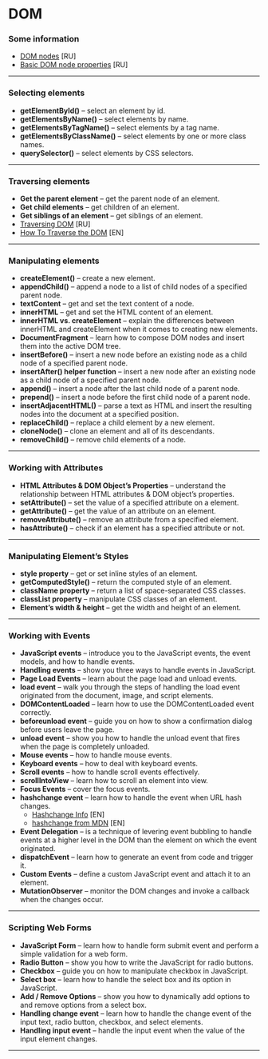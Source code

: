 # DOM

### **Some information**

- [DOM nodes](https://learn.javascript.ru/dom-nodes) [RU]
- [Basic DOM node properties](https://learn.javascript.ru/basic-dom-node-properties) [RU]

---

### **Selecting elements**

- **getElementById()** – select an element by id.
- **getElementsByName()** – select elements by name.
- **getElementsByTagName()** – select elements by a tag name.
- **getElementsByClassName()** – select elements by one or more class names.
- **querySelector()** – select elements by CSS selectors.

---

### **Traversing elements**
- **Get the parent element** – get the parent node of an element.
- **Get child elements** – get children of an element.
- **Get siblings of an element** – get siblings of an element.
- [Traversing DOM](https://learn.javascript.ru/traversing-dom) [RU]
- [How To Traverse the DOM](https://www.qualitestgroup.com/resources/knowledge-center/how-to-guide/traverse-dom/) [EN]

---

### **Manipulating elements**

- **createElement()** – create a new element.
- **appendChild()** – append a node to a list of child nodes of a specified parent node.
- **textContent** – get and set the text content of a node.
- **innerHTML** – get and set the HTML content of an element.
- **innerHTML vs. createElement** – explain the differences between innerHTML and createElement when it comes to creating new elements.
- **DocumentFragment** – learn how to compose DOM nodes and insert them into the active DOM tree.
- **insertBefore()** – insert a new node before an existing node as a child node of a specified parent node.
- **insertAfter() helper function** – insert a new node after an existing node as a child node of a specified parent node.
- **append()** – insert a node after the last child node of a parent node.
- **prepend()** – insert a node before the first child node of a parent node.
- **insertAdjacentHTML()** – parse a text as HTML and insert the resulting nodes into the document at a specified position.
- **replaceChild()** – replace a child element by a new element.
- **cloneNode()** – clone an element and all of its descendants.
- **removeChild()** – remove child elements of a node.

---

### **Working with Attributes**

- **HTML Attributes & DOM Object’s Properties** – understand the relationship between HTML attributes & DOM object’s properties.
- **setAttribute()** – set the value of a specified attribute on a element.
- **getAttribute()** – get the value of an attribute on an element.
- **removeAttribute()** – remove an attribute from a specified element.
- **hasAttribute()** – check if an element has a specified attribute or not.

---

### **Manipulating Element’s Styles**

- **style property** – get or set inline styles of an element.
- **getComputedStyle()** – return the computed style of an element.
- **className property** – return a list of space-separated CSS classes.
- **classList property** – manipulate CSS classes of an element.
- **Element’s width & height** – get the width and height of an element.

---

### **Working with Events**

- **JavaScript events** – introduce you to the JavaScript events, the event models, and how to handle events.
- **Handling events** – show you three ways to handle events in JavaScript.
- **Page Load Events** – learn about the page load and unload events.
- **load event** – walk you through the steps of handling the load event originated from the document, image, and script elements.
- **DOMContentLoaded** – learn how to use the DOMContentLoaded event correctly.
- **beforeunload event** – guide you on how to show a confirmation dialog before users leave the page.
- **unload event** – show you how to handle the unload event that fires when the page is completely unloaded.
- **Mouse events** – how to handle mouse events.
- **Keyboard events** – how to deal with keyboard events.
- **Scroll events** – how to handle scroll events effectively.
- **scrollIntoView** – learn how to scroll an element into view.
- **Focus Events** – cover the focus events.
- **hashchange event** – learn how to handle the event when URL hash changes. 
    - [Hashchange Info](https://docs.w3cub.com/dom_events/hashchange) [EN]
    - [hashchange from MDN](https://developer.cdn.mozilla.net/ru/docs/Web/API/Window/hashchange_event) [EN]
- **Event Delegation** – is a technique of levering event bubbling to handle events at a higher level in the DOM than the element on which the event originated.
- **dispatchEvent** – learn how to generate an event from code and trigger it.
- **Custom Events** – define a custom JavaScript event and attach it to an element.
- **MutationObserver** – monitor the DOM changes and invoke a callback when the changes occur.

--- 

### **Scripting Web Forms**

- **JavaScript Form** – learn how to handle form submit event and perform a simple validation for a web form.
- **Radio Button** – show you how to write the JavaScript for radio buttons.
- **Checkbox** – guide you on how to manipulate checkbox in JavaScript.
- **Select box** – learn how to handle the select box and its option in JavaScript.
- **Add / Remove Options** – show you how to dynamically add options to and remove options from a select box.
- **Handling change event** – learn how to handle the change event of the input text, radio button, checkbox, and select elements.
- **Handling input event** – handle the input event when the value of the input element changes.

---
